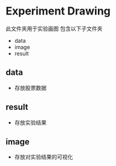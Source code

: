 # Experiment Drawing
此文件夹用于实验画图
包含以下子文件夹
- data
- image
- result

## data
- 存放股票数据

## result
- 存放实验结果

## image
- 存放对实验结果的可视化
